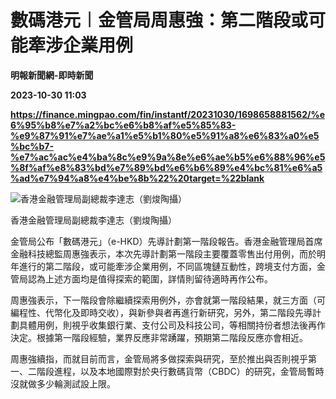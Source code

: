 # 數碼港元︱金管局周惠強：第二階段或可能牽涉企業用例
**明報新聞網-即時新聞**

**2023-10-30 11:03**

**https://finance.mingpao.com/fin/instantf/20231030/1698658881562/%e6%95%b8%e7%a2%bc%e6%b8%af%e5%85%83-%e9%87%91%e7%ae%a1%e5%b1%80%e5%91%a8%e6%83%a0%e5%bc%b7-%e7%ac%ac%e4%ba%8c%e9%9a%8e%e6%ae%b5%e6%88%96%e5%8f%af%e8%83%bd%e7%89%bd%e6%b6%89%e4%bc%81%e6%a5%ad%e7%94%a8%e4%be%8b%22%20target=%22blank**

![香港金融管理局副總裁李達志（劉焌陶攝）](https://fs.mingpao.com/fin/20231030/s00010/ff8e54d697a0c0437eecd978d3465e05.jpg)

香港金融管理局副總裁李達志（劉焌陶攝）

金管局公布「數碼港元」（e-HKD）先導計劃第一階段報告。香港金融管理局首席金融科技總監周惠強表示，本次先導計劃第一階段主要覆蓋零售出付用例，而於明年進行的第二階段，或可能牽涉企業用例，不同區塊鏈互動性，跨境支付方面，金管局認為上述方面均是值得探索的範圍，詳情則留待適時再作公布。

周惠強表示，下一階段會除繼續探索用例外，亦會就第一階段結果，就三方面（可編程性、代幣化及即時交收），與新參與者再進行新研究，另外，第二階段先導計劃具體用例，則視乎收集銀行業、支付公司及科技公司，等相關持份者想法後再作決定。根據第一階段經驗，業界反應非常踴躍，預期第二階段反應亦會相近。

周惠強續指，而就目前而言，金管局將多做探索與研究，至於推出與否則視乎第一、二階段進程，以及本地國際對於央行數碼貨幣（CBDC）的研究，金管局暫時沒就做多少輪測試設上限。